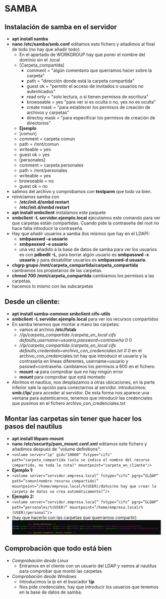 # SAMBA
## Instalación de samba en el servidor
- **apt install samba**
- **nano /etc/samba/smb.conf** editamos este fichero y añadimos al final de todo (no hay que añadir todo):
  - En el apartado de WORKGROUP hay que poner el nombre del dominio sin el .local
  - [Carpeta_compartida]
    - comment = "algún comentario que querramos hacer sobre la carpeta"
    - path = "dirección donde está la carpeta compartida"
    - guest ok = "permitir el acceso de invitados o usuarios no autenticados"
    - read only = "solo lectura, o si tienen permisos de escritura"
    - browseable = yes "para ver si es oculta o no, yes no es oculta"
    - create mask = "para establecer los permisos de creación de archivos y carpetas"
    - directoy mask = "para especificar los permisos de creación de directorios"
  - **Ejemplo**
  - [comun]
  - comment = carpeta comun
  - path = /mnt/comun
  - writeable = yes
  - guest ok = yes
  - [personales]
  - comment = carpeta personales
  - path = /mnt/personales
  - writeable = yes
  - browseable = no
  - guest ok = no
- salimos del archivo y comprobamos con **testparm** que todo va bien.
- reiniciamos samba con
  - **/etc/init.d/smbd restart**
  - **/etc/init.d/nmbd restart**
- **apt install smbclient** instalamos este paquete
- **smbclient -L servidor.ejemplo.local** ejecutamos este comando para ver que carpetas están compartidas. Cuando pide la contraseña del root no hace falta introducir la contraseña.
- Hay que añadir usuarios a samba (los mismos que hay en el LDAP):
  - **smbpasswd -a usuario**
  - **smbpasswd -e usuario**
  - una vez añadido a la base de datos de samba para ver los usuarios es con **pdbedit -L**, para borrar algún usuario es **smbpasswd -x usuario** y para desabilitar usuarios es  **smbpasswd-d usuario**.
- **chgrp grupo /mnt/carpeta_compartida/carpeta_compartida** cambiamos los propietarios de las carpetas.
- **chmod 700 /mnt/carpeta_compartida** cambiamos los permisos a las carpetas.
- hacemos lo mismo con las subcarpetas
## Desde un cliente:
- **apt install samba-common smbclient cifs-utils**
- **smbclient -L servidor.ejemplo.local** para ver los recursos compartidos
- En samba tenemos que montar a mano las carpetas:
  - vamos al archivo **/etc/fstab**
  - *//ip/carpeta_compartida /carpeta_en_local cifs defaults,username=usuario,password=contraseña 0 0*
  - *//ip/carpeta_compartida /carpeta_en_local cifs defaults,credentials=archivo_con_credenciales.txt 0 0* en el archivo_con_credenciales.txt hay que introducir el usuario y la contraseña en líneas diferentes, username=usuario y passwd=contraseña. cambiamos los permisos a 600 en el fichero.
  - **mount -a** para comprobar que no hay ningún error
  - **mount** para comprobar que está montado
- Abrimos el nautilus, nos desplazamos a otras ubicaciones, en la parte inferior sale la opción para conectarnos al servidor. introducimos: **smb://ip/** para acceder al servidor. De esta forma nos aparece una ventana para autenticarnos, tenemos que introducir las credenciales que pusimos en el fichero archivo_con_credenciales.txt
## Montar las carpetas sin tener que hacer los pasos del nautilus
- **apt install libpam-mount**
- **nano /etc/security/pam_mount.conf.xml** editamos este fichero y añadimos después de "volume definitions": 
- ```<volume server="ip" gid="10000" fstype="cifs" path="carpeta_compartida (solo se indica el nombre del recurso compartido, no toda la ruta)" mountpoint="carpeta_en_cliente"/>```
- **Ejemplo 1:**
- ```<volume server=”servidor.empresa.local” fstype=”cifs” pgrp=”GLDAP” path=”comun(nombre recurso compartido)” mountpoint=”/home/empresa.local/%(USER)/datos(no hay que crear la carpeta de datos se crea automáticamente)”/>```
- **Ejemplo 2:**
- ```<volume server=”servidor.empresa.local” fstype=”cifs” pgrp=”GLDAP” path=”personales/%(USER)” mountpoint=”/home/empresa.local/%(USER)/personal”/> ```
- (hay que hacerlo con las carpetas que querramos compartir)
![pam_mount](/img/pam_mount.png)
## Comprobación que todo está bien
- *Comprobación desde Linux*
  - Entramos en el cliente con un usuario del LDAP y vamos al nautilus para comprobar que montó las carpetas.
- *Comprobación desde Windows*
  - Introducimos la ip en el buscador **\\ip**
  - Nos pide credenciales, hay que introducir los usuarios que tenemos en la base de datos de samba.